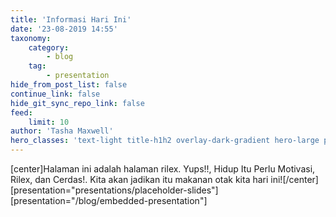 ```yaml
---
title: 'Informasi Hari Ini'
date: '23-08-2019 14:55'
taxonomy:
    category:
        - blog
    tag:
        - presentation
hide_from_post_list: false
continue_link: false
hide_git_sync_repo_link: false
feed:
    limit: 10
author: 'Tasha Maxwell'
hero_classes: 'text-light title-h1h2 overlay-dark-gradient hero-large parallax'
---
```


[center]Halaman ini adalah halaman rilex. Yups!!, Hidup Itu Perlu Motivasi, Rilex, dan Cerdas!. Kita akan jadikan itu makanan otak kita hari ini![/center]
[presentation="presentations/placeholder-slides"]
[presentation="/blog/embedded-presentation"]
